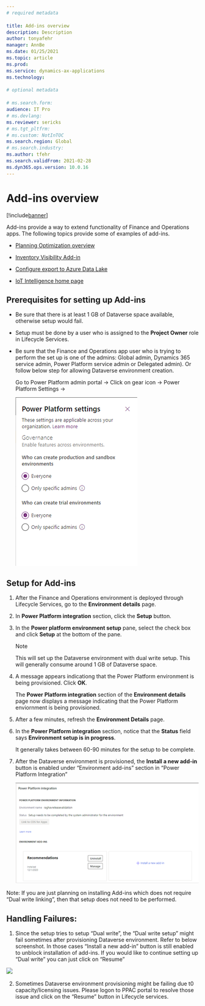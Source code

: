 ```yaml
---
# required metadata

title: Add-ins overview
description: Description
author: tonyafehr
manager: AnnBe
ms.date: 01/25/2021
ms.topic: article
ms.prod:
ms.service: dynamics-ax-applications
ms.technology: 

# optional metadata

# ms.search.form:
audience: IT Pro
# ms.devlang: 
ms.reviewer: sericks
# ms.tgt_pltfrm: 
# ms.custom: NotInTOC
ms.search.region: Global
# ms.search.industry:
ms.author: tfehr
ms.search.validFrom: 2021-02-28
ms.dyn365.ops.version: 10.0.16
---
```


# Add-ins overview

[!include[banner](../includes/banner.md)]

Add-ins provide a way to extend functionality of Finance and Operations apps. The following topics provide some of examples of add-ins.

- [Planning Optimization overview](https://docs.microsoft.com/dynamics365/supply-chain/master-planning/planning-optimization/planning-optimization-overview)

- [Inventory Visibility Add-in](https://docs.microsoft.com/dynamics365/supply-chain/inventory/inventory-visibility)

- [Configure export to Azure Data Lake](https://docs.microsoft.com/dynamics365/fin-ops-core/dev-itpro/data-entities/configure-export-data-lake)

- [IoT Intelligence home page](https://docs.microsoft.com/dynamics365/supply-chain/iot/iot-intelligence-home-page)


## Prerequisites for setting up Add-ins

- Be sure that there is at least 1 GB of Dataverse space available, otherwise setup would fail.

- Setup must be done by a user who is assigned to the **Project Owner** role in Lifecycle Services.

- Be sure that the Finance and Operations app user who is trying to perform the set up is one of the admins: Global admin, Dynamics 365 service admin, Power Platform service admin or Delegated admin). Or follow below step for allowing Dataverse environment creation.

    Go to Power Platform admin portal -\> Click on gear icon -\> Power Platform Settings -\>

    ![](media/PowerPlatformSettings.png)

## Setup for Add-ins

1. After the Finance and Operations environment is deployed through Lifecycle Services, go to the **Environment details** page. 

2. In **Power Platform integration** section, click the **Setup** button.

3. In the **Power platform environment setup** pane, select the check box and click **Setup** at the bottom of the pane.

    > [!Note]
    > This will set up the Dataverse environment with dual write setup. This will generally consume around 1 GB of Dataverse space. 

4.  A message appears indicationg that the Power Platform environment is being provisioned. Click **OK**.

    The **Power Platform integration** section of the **Environment details** page now displays a message indicating that the Power Platform enviornment is being provisioned. 
    
5. After a few minutes, refresh the **Environment Details** page. 

6. In the **Power Platform integration** section, notice that the **Status** field says **Environment setup is in progress**. 
     
    It generally takes between 60-90 minutes for the setup to be complete.

7.  After the Dataverse environment is provisioned, the **Install a new add-in** button is enabled under “Environment add-ins” section in “Power Platform Integration”  
    
    ![](media/InstallANewAddIn.png)

Note: If you are just planning on installing Add-ins which does not require “Dual write linking”, then that setup does not need to be performed.

## Handling Failures:  
1. Since the setup tries to setup “Dual write”, the “Dual write setup” might fail sometimes after provisioning Dataverse environment. Refer to below screenshot. In those cases “Install a new add-in” button is still enabled to unblock installation of add-ins. If you would like to continue setting up “Dual write” you can just click on “Resume”

![](media/d93a025d176d8fde5d207705f79c44f4.png)

2. Sometimes Dataverse environment provisioning might be failing due t0 capacity/licensing issues. Please logon to PPAC portal to resolve those issue and click on the “Resume” button in Lifecycle services.

